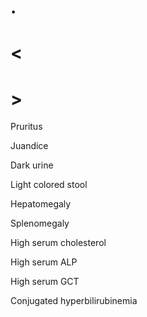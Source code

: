 # .

# <

# >

Pruritus

Juandice

Dark urine

Light colored stool

Hepatomegaly

Splenomegaly

High serum cholesterol

High serum ALP

High serum GCT

Conjugated hyperbilirubinemia
